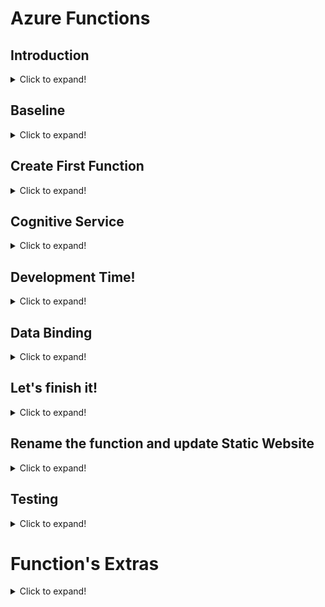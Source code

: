 ﻿# Azure Functions

## Introduction

<details>
<summary>
Click to expand!
</summary>


In the previous module we have created a static website.
Now, we will be working on Functions that are triggered with HTTP requests.

</details>

## Baseline

<details>
<summary>
Click to expand!
</summary>


In your own resource group you should have an Azure Storage Account - that is where (among other uses) the static website files from the first module are located.

</details>

## Create First Function

<details>
<summary>
Click to expand!
</summary>


![](screenshots/Add-Function.PNG?raw=true "Add a Function")

Click **Add**. Then in the list of resources find and click "Function App".

![](screenshots/Add-Function2.PNG?raw=true "Add a Function")

Click **Create**.

![](screenshots/Add-Function3.PNG?raw=true "Add a Function")

Set a unique name for the function app, i.e. "SecretSantaFunctionApp" with your initials at the end. Choose **.NET Core** as running stack. Click **Review + create** and then click **Create**. You need to wait some time until the resource is created.

![](screenshots/rg1.PNG?raw=true "Function added")

You can see that other resources have also been created. Go to the newly created app service. Now you can see a little bit different view. Click on the blue plus sign next to **Functions**.

![](screenshots/fun1.PNG?raw=true "Function preview")

Now, choose **In-portal** development environment.

![](screenshots/fun2.PNG?raw=true "Function preview")

Great! Now choose **Webhook + API**.

![](screenshots/fun3.PNG?raw=true "Function preview")

Click **Create**. Your first function is ready to start! You can click **Run** to test it locally or **Get function URL** to use outside of Azure Portal.

</details>

## Cognitive Service

<details>
<summary>
Click to expand!
</summary>


We need to create "Cognitive Services" to use Bing Search API to find images with gifts. To do so, add a new resource of type: "Cognitive Services". If you are not sure how to add a resource, look at the beginning of this tutorial to see how you have created Azure Function resource.

![](screenshots/cog1.PNG?raw=true "Cognitive Service")

Set a unique name, select a location (West Europe), you choose **S0** pricing tier this is enough for our needs.
The resource should be created quickly. When it is ready, you can go to the resource and you should see its key and endpoint.

![](screenshots/cog2.PNG?raw=true "Cognitive Service")

You will need them for upcoming development phase. :)

</details>

## Development Time!

<details>
<summary>
Click to expand!
</summary>


Now the journey begins! In the code of your Azure Function, create an empty asynchronous function, let’s call it "ProcessSearch".

```cs
private static async Task<string> ProcessSearch(string searchTerm, ILogger log)
{
   // 1. Call the Bing API.
 
   // 2. Deserialize the JSON response from the Bing Image Search API.
 
   // 3. Save an image to the Azure Storage.
 
   return string.Empty;
}
```

Now copy the following code that searches for an image. Set subscription key and urlBase. You should copy them from Cognitive Services keys. Yes, these which you have already seen.

```cs
private static async Task<string> BingImageSearch(string searchTerm)
{
   // Replace the this string with your valid access key.
   const string subscriptionKey = "";
   const string uriBase = "";
 
   var uriQuery = uriBase + "bing/v7.0/images/search?q=" + Uri.EscapeDataString(searchTerm);
 
   WebRequest request = WebRequest.Create(uriQuery);
   request.Headers["Ocp-Apim-Subscription-Key"] = subscriptionKey;
   HttpWebResponse response = (HttpWebResponse) (await request.GetResponseAsync());
 
   return new StreamReader(response.GetResponseStream()).ReadToEnd();
}
```

Now copy the following code. When we save Blob to Azure Storage we have to specify its content type. The file extension is not enought for the storage.

```cs
public static string GetConentType(string fileName)
{
    string name = fileName.ToLower();
    string contentType = "image/jpeg";
    
    if (name.EndsWith("png"))
    {
        contentType = "image/png";
    }
    else if (name.EndsWith("gif"))
    {
        contentType = "image/gif";
    }
    else if (name.EndsWith("bmp"))
    {
        contentType = "image/bmp";
    }
    
    return contentType;
}
```

Now copy the following code that stores the image in the blob storage.

```cs
private static async Task SaveToStorage(string contentUrl, CloudBlockBlob outputBlob)
{
   outputBlob.Properties.ContentType = GetConentType(contentUrl);
 
   WebRequest request = WebRequest.Create(contentUrl);
   HttpWebResponse response = (HttpWebResponse) (await request.GetResponseAsync());
 
   using (Stream stream = response.GetResponseStream())
   {
       await outputBlob.UploadFromStreamAsync(stream);
   }
}
```

Does it compile? No! CloudBlockBlob is an unknown class type. We need to add one NuGet Package and include two necessary libraries. Add the new NuGet Package called: "*Microsoft.WindowsAzure.Storage*" at the top of the script. Use the following libraries:
"*Microsoft.WindowsAzure.Storage*", "*Microsoft.WindowsAzure.Storage.Blob*".
 
Check if everything compiles. Should be!!!

</details>

## Data Binding

<details>
<summary>
Click to expand!
</summary>


We need to create a binding! Instead of adding connection string in the code we can make it easier. First, create an application setting. Go to **Configuration**.

![](screenshots/Binding1.PNG?raw=true "Binding")

Now, simply click **New application setting**.

![](screenshots/Binding2.PNG?raw=true "Binding")

The new dialog will appear. Set the name i.e. "STORAGE_BINDING" and paste the connection string to your local storage. At the final stage we will replace the local storage connection string with the shared one that will imitiate a christmas tree.
To get the connection string to the storage, I advise to open a new tab with Azure Portal. Go to your resource group and click the Storage account resource type.

![](screenshots/rg1.PNG?raw=true "Function added")

Then click **Access Keys** on the left. You should see a *key1*, *ConnectionString* etc., just like in the picture below. Copy the *ConnectionString*.

![](screenshots/Binding3.PNG?raw=true "Connection String To Storage")

Now paste the connection string to your app setting input field. Click **OK**. You should see the new setting in the list.

![](screenshots/Binding4.PNG?raw=true "Binding")

Remember to click **Save**. Good job! Now, go back to your Function App and click Integrate.

![](screenshots/Binding5.PNG?raw=true "Binding")

Add new output binding, then choose **Azure Blob Storage**:

![](screenshots/Binding6.PNG?raw=true "Binding")

Install necessary extension.

![](screenshots/Binding61.PNG?raw=true "Binding")

Once it has been installed, choose the created connection and click **Save**.

![](screenshots/Binding7.PNG?raw=true "Binding")

 You should see the binding like in the following picture:

![](screenshots/Binding8.PNG?raw=true "Binding")

If you click the link to **Advanced editor**, you should JSON configuration of bindings. Yes, go there and change only two things related to the *blob* binding section.
First, the path from **outcontainer/\{rand-guid\}** to **christmastree/\{rand-guid\}** and the direction from **out** to **inout**. Save changes.
Well the binding is ready, let’s put the last chunks of code.

</details>

## Let's finish it!

<details>
<summary>
Click to expand!
</summary>


Add the parameter to the **Run** function: “CloudBlockBlob outputBlob”. Add that parameter to the **ProcessSearch** function too.

Fantastic! Now, go back to the ProcessSearch function. You have everything you need to fill in gaps in the code. You can copy all from the following snippet:

```cs
   // 1. Call the Bing API.
   var result = await BingImageSearch(searchTerm);
   // 2. Deserialize the JSON response from the Bing Image Search API.
   dynamic jsonObj = Newtonsoft.Json.JsonConvert.DeserializeObject(result);
   var firstJsonObj = jsonObj["value"][0];
   string contentUrl = firstJsonObj["contentUrl"];
   // 3. Save an image to the Azure Storage.
   await SaveToStorage(contentUrl, outputBlob);

   return contentUrl;
```

Call the ProcessSearch function within the Run function.

```cs
var contentUrl = await ProcessSearch(name, log, outputBlob);
```

Awesome! I am glad you achieved the goal. :)

</details>

## Rename the function and update Static Website

<details>
<summary>
Click to expand!
</summary>


"HttpTrigger1" is a default name, we can rename it to something more meaningful.
So, go **App Service Editor**

![](screenshots/rename1.PNG?raw=true "Rename")

Right click on "HttpTrigger1" then click "Rename".

![](screenshots/rename2.PNG?raw=true "Rename")

Rename it to **GiveAGift** and hit Enter. Now, restart the Azure Function.
You can find the restart button in the function overview tab.

![](screenshots/rename3.PNG?raw=true "Rename")

Good, now refresh the view. You may need to restart again and again. Restarting takes some time under the hood.

![](screenshots/rename4.PNG?raw=true "Refresh")

Voilà!

![](screenshots/rename5.PNG?raw=true "Refresh")

You can add the function URL to the HTML page you have already created and be happy as it all works like a charm.
Copy the URL from the page where your function code is, click *</> Get Function URL* link.

![](screenshots/Url1.PNG?raw=true "Function URL")

Paste the URL to the index.html page and upload the file to the storage. You can see the example below, you should paste your very own URL.

```cs
const urlToAzureFunction = 'https://search-for-a-gift.azurewebsites.net/api/GiveAGift?code=xyzabcverylongcode==';
```
 
OMG! I totally forgot! You have to enable CORS! You can read abour CORS [here](https://en.wikipedia.org/wiki/Cross-origin_resource_sharing).
Azure Function and Azure Storage are in different domains. We have to let the website talk to the function.
You should see the link to CORS setting like in the picture below.

![](screenshots/cors.PNG?raw=true "CORS")

After clicking **CORS**, paste the URL of your website there. **Save** changes.

</details>

## Testing

<details>
<summary>
Click to expand!
</summary>


All in all, you can test if everything works. Think of unusual gift and send it. :)

![](screenshots/test1.PNG?raw=true "Testing")

In the storage you should see the **christmastree** container.

![](screenshots/test2.PNG?raw=true "Testing")

And a Blob inside it. Click the Blob name.

![](screenshots/test3.PNG?raw=true "Testing")

Click **Generate SAS** tab and then click **Generate SAS token and URL**. Copy Blob SAS URL and preview the gift in the browser. :)

![](screenshots/test4.PNG?raw=true "Testing")

</details>

# Function's Extras
<details>
<summary>
Click to expand!
</summary>

## Introduction

Add a new function to get the uploaded image and post it to Azure Storage.

## Create new function in the existing Function app
<details>
<summary>
Click to expand!
</summary>


1. Go to **Portal** then in Search input type **"Function"** and then select **Function App**.

![](screenshots/Create-Function1.PNG?raw=true "Create function")

2. Choose function app created before.

3. Create a new Function within the Function App.

![](screenshots/Create-Function2.PNG?raw=true "Create function")

4. Choose the **“HTTP Trigger”** for the Template.

![](screenshots/Create-Function3.PNG?raw=true "Create function")

5. Choose new name for the Function and select "Anonymous" for Authorization Level.

![](screenshots/Create-Function4.PNG?raw=true "Create function")

6. Modify function.json to enable Blob Output. Add in bidinngs section:
```
{
	"name": "blobContainer",
	"type": "blob",
	"path": "yourContainerName",
	"connection": "yourConnectionToStorageName",
	"direction": "out"
}
```
</details>

## Now, let's do actual development
<details>
<summary>
Click to expand!
</summary>


Our function's skeleton looks like this:
```
//Imports and using

public static async Task<IActionResult> Run(HttpRequest req, CloudBlobContainer blobContainer, ILogger log)
{
	//Get file from HttpRequest

	//Save file in public blob

	//Return OK message
}

```

Let's walk through it together:

At first place, you can see all imports and usings which will be used in our code... but let's do this at the end ;)

Then there is a Function's method signature. Our Function will be asynchronous, accepts 3 arguments:
- http request which will contain image
- blob container to which we will upload the file
- logger

As a first step we will get file from the request, then save it and return information for the requestor that all went well.

### Get file from HTTP Request

It's pretty simple:
```
var file = req.Form.Files[0];
```

### Save file in blob container

It is also not much complicated... we need to make sure that blob container actually exists and create a blob block for our image. Then upload the image from the stream... and all is done!
```
var blobName = $"{file.FileName}";    
await blobContainer.CreateIfNotExistsAsync();
var cloudBlockBlob = blobContainer.GetBlockBlobReference(blobName);
await cloudBlockBlob.UploadFromStreamAsync(file.OpenReadStream());
```

### Return response

```
return new OkObjectResult(blobName);
```

### Imports and usings

Last but not least:
```
#r "Newtonsoft.Json"
#r "Microsoft.WindowsAzure.Storage"
#r "System.Net.Http"
#r "Microsoft.Azure.WebJobs"

using System;
using System.IO;
using System.Threading.Tasks;
using Microsoft.AspNetCore.Mvc;
using Microsoft.Azure.WebJobs;
using Microsoft.AspNetCore.Http;
using Microsoft.Extensions.Logging;
using Newtonsoft.Json;
using Microsoft.WindowsAzure.Storage.Blob;
using System.Net.Http;
using System.Net.Http.Headers;
```

</details>

</details>
